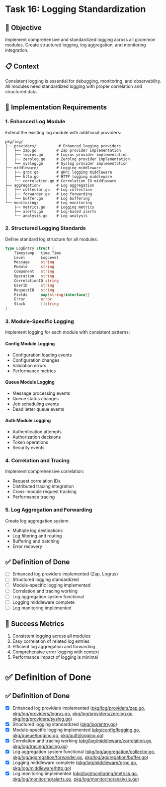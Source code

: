 <!-- file: tasks/16-logging-standardization.md -->
<!-- version: 1.0.0 -->
<!-- guid: r6s6t6u6-p6q6-9r9s-3n3o-678901234pqr -->

# Task 16: Logging Standardization

## 🎯 Objective

Implement comprehensive and standardized logging across all gcommon modules.
Create structured logging, log aggregation, and monitoring integration.

## 📋 Context

Consistent logging is essential for debugging, monitoring, and observability.
All modules need standardized logging with proper correlation and structured
data.

## 🔧 Implementation Requirements

### 1. Enhanced Log Module

Extend the existing log module with additional providers:

```text
pkg/log/
├── providers/          # Enhanced logging providers
│   ├── zap.go         # Zap provider implementation
│   ├── logrus.go      # Logrus provider implementation
│   ├── zerolog.go     # Zerolog provider implementation
│   └── syslog.go      # Syslog provider implementation
├── middleware/        # Logging middleware
│   ├── grpc.go        # gRPC logging middleware
│   ├── http.go        # HTTP logging middleware
│   └── correlation.go # Correlation ID middleware
├── aggregation/       # Log aggregation
│   ├── collector.go   # Log collection
│   ├── forwarder.go   # Log forwarding
│   └── buffer.go      # Log buffering
└── monitoring/        # Log monitoring
    ├── metrics.go     # Logging metrics
    ├── alerts.go      # Log-based alerts
    └── analysis.go    # Log analysis
```

### 2. Structured Logging Standards

Define standard log structure for all modules:

```go
type LogEntry struct {
    Timestamp   time.Time
    Level       LogLevel
    Message     string
    Module      string
    Component   string
    Operation   string
    CorrelationID string
    UserID      string
    RequestID   string
    Fields      map[string]interface{}
    Error       error
    Stack       []string
}
```

### 3. Module-Specific Logging

Implement logging for each module with consistent patterns:

#### Config Module Logging

- Configuration loading events
- Configuration changes
- Validation errors
- Performance metrics

#### Queue Module Logging

- Message processing events
- Queue status changes
- Job scheduling events
- Dead letter queue events

#### Auth Module Logging

- Authentication attempts
- Authorization decisions
- Token operations
- Security events

### 4. Correlation and Tracing

Implement comprehensive correlation:

- Request correlation IDs
- Distributed tracing integration
- Cross-module request tracking
- Performance tracing

### 5. Log Aggregation and Forwarding

Create log aggregation system:

- Multiple log destinations
- Log filtering and routing
- Buffering and batching
- Error recovery

## ✅ Definition of Done

- [ ] Enhanced log providers implemented (Zap, Logrus)
- [ ] Structured logging standardized
- [ ] Module-specific logging implemented
- [ ] Correlation and tracing working
- [ ] Log aggregation system functional
- [ ] Logging middleware complete
- [ ] Log monitoring implemented

## 🎯 Success Metrics

1. Consistent logging across all modules
2. Easy correlation of related log entries
3. Efficient log aggregation and forwarding
4. Comprehensive error logging with context
5. Performance impact of logging is minimal

# ✅ Definition of Done

## ✅ Definition of Done

- [x] Enhanced log providers implemented
      ([pkg/log/providers/zap.go](pkg/log/providers/zap.go),
      [pkg/log/providers/logrus.go](pkg/log/providers/logrus.go),
      [pkg/log/providers/zerolog.go](pkg/log/providers/zerolog.go),
      [pkg/log/providers/syslog.go](pkg/log/providers/syslog.go))
- [x] Structured logging standardized ([pkg/log/entry.go](pkg/log/entry.go))
- [x] Module-specific logging implemented
      ([pkg/config/logging.go](pkg/config/logging.go),
      [pkg/queue/logging.go](pkg/queue/logging.go),
      [pkg/auth/logging.go](pkg/auth/logging.go))
- [x] Correlation and tracing working
      ([pkg/log/middleware/correlation.go](pkg/log/middleware/correlation.go),
      [pkg/log/tracing/tracing.go](pkg/log/tracing/tracing.go))
- [x] Log aggregation system functional
      ([pkg/log/aggregation/collector.go](pkg/log/aggregation/collector.go),
      [pkg/log/aggregation/forwarder.go](pkg/log/aggregation/forwarder.go),
      [pkg/log/aggregation/buffer.go](pkg/log/aggregation/buffer.go))
- [x] Logging middleware complete
      ([pkg/log/middleware/grpc.go](pkg/log/middleware/grpc.go),
      [pkg/log/middleware/http.go](pkg/log/middleware/http.go))
- [x] Log monitoring implemented
      ([pkg/log/monitoring/metrics.go](pkg/log/monitoring/metrics.go),
      [pkg/log/monitoring/alerts.go](pkg/log/monitoring/alerts.go),
      [pkg/log/monitoring/analysis.go](pkg/log/monitoring/analysis.go))
